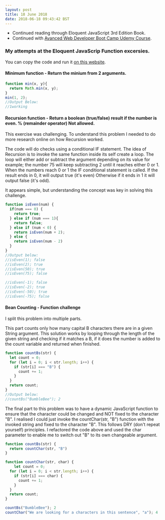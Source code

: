 ```yaml
---
layout: post
title: 18 June 2018 
date: 2018-06-18 09:43:42 BST
---
```

+ Continued reading through Eloquent JavaScript 3rd Edition Book.
+ Continued with [Avanced Web Developer Boot Camp Udemy Course](https://www.udemy.com/the-advanced-web-developer-bootcamp).
 
### My attempts at the Eloquent JavaScrip Function excersies. 
You can copy the code and run it [on this website](https://repl.it/languages/javascript). 

#### Minimum function - Return the minium from 2 arguments.
```javascript
function min(x, y){
  return Math.min(x, y);
}
min(1, 2);
//Output Below:
//1working
```

#### Recursion function - Return a boolean (true/false) result if the number is even. % (remainder operator) Not allowed.
This exercise was challenging. To understand this problem I needed to do more research online on how Recursion worked.

The code will do checks using a conditional IF statement. The idea of Recursion is to invoke the same function inside its self create a loop. The loop will either add or subtract the argument depending on its value for example; the number 75 will keep subtracting 2 until it reaches either 0 or 1. When the numbers reach 0 or 1 the IF conditional statement is called. If the result ends in 0, it will output true (it's even) Otherwise if it ends in 1 it will output false (it's odd).

It appears simple, but understanding the concept was key in solving this challenge. 

```javascript
function isEven(num) {
  if(num === 0) {
    return true;
  } else if (num === 1){
    return false;
  } else if (num < 0) {
    return isEven(num + 2);
  } else {
    return isEven(num - 2)
  }
}
//Output below:
//isEven(1); false
//isEven(2); true
//isEven(50); true
//isEven(75); false

//isEven(-1); false
//isEven(-2); true
//isEven(-50); true
//isEven(-75); false
```
#### Bean Counting - Function challenge 
I split this problem into multiple parts.

This part counts only how many capital B characters there are in a given String argument. This solution works by looping through the length of the given string and checking if it matches a B, if it does the number is added to the count variable and returned when finished. 

```javascript
function countBs(str) {
  let count = 0;
  for (let i = 0; i < str.length; i++) {
    if (str[i] === "B") {
      count += 1;
    }
  }
  return count;
}
//Output below:
//countBs("BumbleBee"); 2
```

The final part to this problem was to have a dynamic JavaScript function to ensure that the character could be changed and NOT fixed to the character "B". I realised I could just invoke the countChar(str, "B") function with the invoked string and fixed to the character "B". 
This follows DRY (don't repeat yourself)  principles. I refactored the code above and used the char parameter to enable me to switch out "B" to its own changeable argument. 

```javascript
function countBs(str) {
  return countChar(str, "B")
}

function countChar(str, char) {
    let count = 0;
  for (let i = 0; i < str.length; i++) {
    if (str[i] === char) {
      count += 1;
    }
  }
  return count;
}

countBs("BumbleBee"); 2
countChar("We are looking for a characters in this sentence", "a"); 4
```
